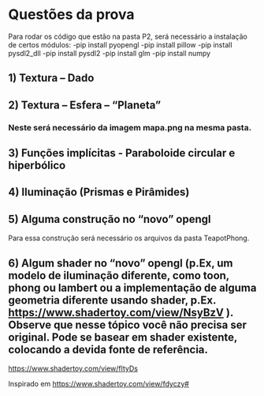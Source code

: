 # Questões da prova

Para rodar os código que estão na pasta P2, será necessário a instalação de certos módulos:
-pip install pyopengl
-pip install pillow
-pip install pysdl2_dll
-pip install pysdl2
-pip install glm
-pip install numpy

## 1) Textura – Dado 

## 2) Textura – Esfera – “Planeta” 
### Neste será necessário da imagem mapa.png na mesma pasta.

## 3) Funções implícitas - Paraboloide circular e hiperbólico 

## 4) Iluminação (Prismas e Pirâmides) 

## 5) Alguma construção no “novo” opengl 
Para essa construção será necessário os arquivos da pasta TeapotPhong.

## 6) Algum shader no “novo” opengl (p.Ex, um modelo de iluminação diferente, como toon, phong ou lambert ou a implementação de alguma geometria diferente usando shader, p.Ex. https://www.shadertoy.com/view/NsyBzV ). Observe que nesse tópico você não precisa ser original. Pode se basear em shader existente, colocando a devida fonte de referência. 
 
 https://www.shadertoy.com/view/fltyDs 

Inspirado em https://www.shadertoy.com/view/fdyczy#

